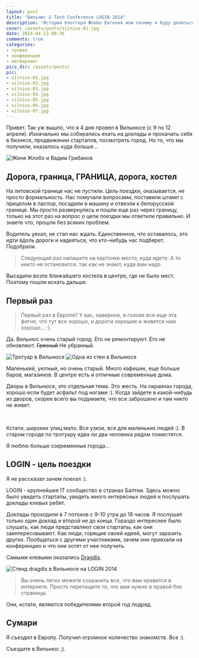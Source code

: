 ```yaml
---
layout: post
title: "Вильнюс & Tech Conference LOGIN 2014"
description: "История блоггера Жлобо Евгения или почему я буду делиться мыслями"
cover: /assets/posts/vilnius-01.jpg
date: 2014-04-13 00:36
comments: true
categories:
- трэвел
- конференция
- нетворкинг
pics_dir: /assets/posts/
pic:
- vilnius-01.jpg
- vilnius-02.jpg
- vilnius-03.jpg
- vilnius-04.jpg
- vilnius-05.jpg
- vilnius-06.jpg
- vilnius-07.jpg
---
```


Привет. Так уж вышло, что я 4 дня провел в Вильнюсе (с 9 по 12 апреля). Изначально мы собирались ехать на доклады и прокачать себя в бизнесе, продвижении стартапов, посмотреть город. Но то, что мы получили, оказалось куда больше...

<img data-echo="{{ page.pics_dir }}{{ page.pic[0] }}" alt="Женя Жлобо и Вадим Грибанов">

## Дорога, граница, ГРАНИЦА, дорога, хостел

На литовской границе нас не пустили. Цель поездки, оказывается, не просто формальность. Нас помучали вопросами, поставили штамп с прицелом в паспор, посадили в машину и отвезли к белорусской границе. Мы просто развернулись и пошли еще раз через границу, только на этот раз на вопрос о цели поездки мы ответили правильно. И знаете что, прошли без всяких проблем.

Водитель уехал, не стал нас ждать. Единственное, что оставалось, это идти вдоль дороги и надеяться, что кто-нибудь нас подберет. Подобрали.

>Следующий раз напишите на картонке место, куда идете. А то никто не остановится, так как не знают, куда вам надо.

Высадили возле ближайшего хостела в центре, где не было мест. Поэтому пошли искать дальше.

## Первый раз

>Первый раз в Европе? У вас, наверное, в голове все еще эта фигня, что тут все хорошо, и дороги хорошие и живется нам хорошо... :).

Да. Вильнюс очень старый город. Его не ремонтируют. Его не обновляют. <s>Грязный</s> Не убранный.

<figcaption>
	<img data-echo="{{ page.pics_dir }}{{ page.pic[1] }}" alt="Тротуар в Вильнюсе" class="_half">
	<img data-echo="{{ page.pics_dir }}{{ page.pic[2] }}" alt="Одна из стен в Вильнюсе" class="_half">
</figcaption>

Маленький, уютный, но очень старый. Много кафешек, еще больше баров, магазинов. В центре есть и отличные современные дома.

Дворы в Вильнюсе, это отдельная тема. Это жесть. На окраинах города, хорошо если будет асфальт под ногами :). Когда зайдете в какой-нибудь из дворов, скорее всего вы подумаете, что все заброшено и там никто не живет.

<figcaption>
	<img data-echo="{{ page.pics_dir }}{{ page.pic[3] }}" alt="" class="_third">
	<img data-echo="{{ page.pics_dir }}{{ page.pic[4] }}" alt="" class="_third">
	<img data-echo="{{ page.pics_dir }}{{ page.pic[5] }}" alt="" class="_third">
</figcaption>

Кстати, широких улиц мало. Все узкое, все для маленьких людей :). В старом городе по тротуару едва ли два человека рядом поместятся.

Я люблю больше современные города...

## LOGIN - цель поездки

Я не рассказал зачем поехал :).

LOGIN - крупнейшее IT сообщество в странах Балтии. Здесь можно было увидеть стартапы, увидеть много интересных людей и послушать доклады клевых ребят.

Доклады проходили в 7 потоков с 9-10 утра до 18 часов. Я послушал только один доклад и второй не до конца. Гораздо интереснее было слушать, как люди представляют свои стартапы, как они заинтересовывают. Как люди, горящие своей идеей, могут заразить других. Пообщаться с другими участниками, зачем они приехали на конференцию и что они хотят от нее получить.

Самыми клевыми оказались [Dragdis](http://dragdis.com).

<img data-echo="{{ page.pics_dir }}{{ page.pic[6] }}" alt="Стенд dragdis в Вильнюсе на LOGIN 2014">

>Вы очень легко можете сохранить все, что вам нравится в интернете. Просто перетащите то, что вам нужно в правой бок страницы.

Они, кстати, являются победителями второй год подряд.

## Сумари

Я съездил в Европу. Получил огромное количество знакомств. Все :).

Съездите в Вильнюс ;).
